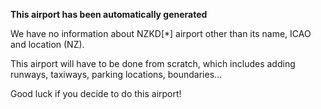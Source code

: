 **This airport has been automatically generated**

We have no information about NZKD[*] airport other than its name, ICAO and location (NZ).

This airport will have to be done from scratch, which includes adding runways, taxiways, parking locations, boundaries...

Good luck if you decide to do this airport!